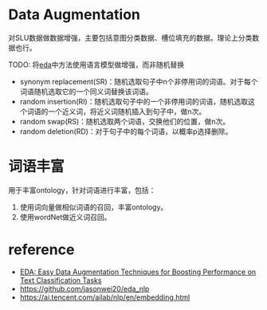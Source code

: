 # Data Augmentation
对SLU数据做数据增强，主要包括意图分类数据、槽位填充的数据。理论上分类数据也行。

TODO: 将[eda](https://arxiv.org/abs/1901.11196)中方法使用语言模型做增强，而非随机替换
- synonym replacement(SR)：随机选取句子中n个非停用词的词语。对于每个词语随机选取它的一个同义词替换该词语。
- random insertion(RI)：随机选取句子中的一个非停用词的词语，随机选取这个词语的一个近义词，将近义词随机插入到句子中，做n次。
- random swap(RS)：随机选取两个词语，交换他们的位置，做n次。
- random deletion(RD)：对于句子中的每个词语，以概率p选择删除。

# 词语丰富
用于丰富ontology，针对词语进行丰富，包括：
1. 使用词向量做相似词语的召回，丰富ontology。
2. 使用wordNet做近义词召回。

# reference
- [EDA: Easy Data Augmentation Techniques for Boosting Performance on Text Classification Tasks](https://arxiv.org/abs/1901.11196)
- https://github.com/jasonwei20/eda_nlp
- https://ai.tencent.com/ailab/nlp/en/embedding.html